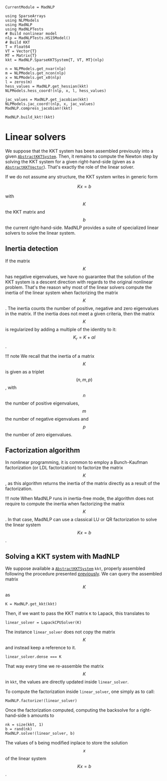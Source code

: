```@meta
CurrentModule = MadNLP
```
```@setup linear_solver_example
using SparseArrays
using NLPModels
using MadNLP
using MadNLPTests
# Build nonlinear model
nlp = MadNLPTests.HS15Model()
# Build KKT
T = Float64
VT = Vector{T}
MT = Matrix{T}
kkt = MadNLP.SparseKKTSystem{T, VT, MT}(nlp)

n = NLPModels.get_nvar(nlp)
m = NLPModels.get_ncon(nlp)
x = NLPModels.get_x0(nlp)
l = zeros(m)
hess_values = MadNLP.get_hessian(kkt)
NLPModels.hess_coord!(nlp, x, l, hess_values)

jac_values = MadNLP.get_jacobian(kkt)
NLPModels.jac_coord!(nlp, x, jac_values)
MadNLP.compress_jacobian!(kkt)

MadNLP.build_kkt!(kkt)

```
# Linear solvers

We suppose that the KKT system has been assembled previously
into a given [`AbstractKKTSystem`](@ref). Then, it remains to compute
the Newton step by solving the KKT system for a given
right-hand-side (given as a [`AbstractKKTVector`](@ref)).
That's exactly the role of the linear solver.

If we do not assume any structure, the KKT system writes in generic form
```math
K x = b
```
with $$K$$ the KKT matrix and $$b$$ the current right-hand-side.
MadNLP provides a suite of specialized linear solvers to solve
the linear system.

## Inertia detection
If the matrix $$K$$ has negative eigenvalues, we have no guarantee
that the solution of the KKT system is a descent direction with regards
to the original nonlinear problem. That's the reason why most of the linear
solvers compute the inertia
of the linear system when factorizing the matrix $$K$$.
The inertia counts the number of positive,
negative and zero eigenvalues in the matrix. If the inertia does not
meet a given criteria, then the matrix $$K$$ is regularized by adding
a multiple of the identity to it: $$K_r = K + \alpha I$$.

!!! note
    We recall that the inertia of a matrix $$K$$ is given as
    a triplet $$(n,m,p)$$, with $$n$$ the number of positive eigenvalues,
    $$m$$ the number of negative eigenvalues and $$p$$ the number of
    zero eigenvalues.


## Factorization algorithm
In nonlinear programming, it is common
to employ a Bunch-Kaufman factorization (or LDL factorization)
to factorize the matrix $$K$$, as this algorithm returns the inertia
of the matrix directly as a result of the factorization.

!!! note
    When MadNLP runs in inertia-free mode, the algorithm
    does not require to compute the inertia when factorizing
    the matrix $$K$$. In that case, MadNLP can use a classical
    LU or QR factorization to solve the linear system $$Kx = b$$.


## Solving a KKT system with MadNLP

We suppose available a [`AbstractKKTSystem`](@ref) `kkt`, properly assembled
following the procedure presented [previously](kkt.md).
We can query the assembled matrix $$K$$ as
```@example linear_solver_example
K = MadNLP.get_kkt(kkt)

```
Then, if we want to pass the KKT matrix `K` to Lapack, this
translates to
```@example linear_solver_example
linear_solver = LapackCPUSolver(K)

```
The instance `linear_solver` does not copy the matrix $$K$$ and
instead keep a reference to it.
```@example linear_solver_example
linear_solver.dense === K
```
That way every time we re-assemble the matrix $$K$$ in `kkt`,
the values are directly updated inside `linear_solver`.

To compute the factorization inside `linear_solver`,
one simply as to call:
```@example linear_solver_example
MadNLP.factorize!(linear_solver)

```
Once the factorization computed, computing the backsolve
for a right-hand-side `b` amounts to
```@example linear_solver_example
nk = size(kkt, 1)
b = rand(nk)
MadNLP.solve!(linear_solver, b)
```
The values of `b` being modified inplace to store the solution $$x$$ of the linear
system $$Kx =b$$.

